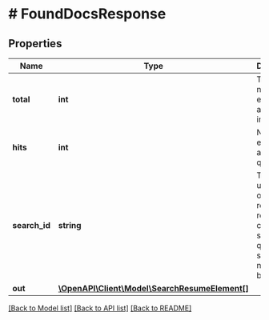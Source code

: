 # # FoundDocsResponse

## Properties

Name | Type | Description | Notes
------------ | ------------- | ------------- | -------------
**total** | **int** | Total number of elements in a certain index. | [optional] [default to 0]
**hits** | **int** | Number of elements in a search query. | [optional] [default to 0]
**search_id** | **string** | This ID is used in order to retrieve the result of a certain search query or scroll to the next search batch. | [optional]
**out** | [**\OpenAPI\Client\Model\SearchResumeElement[]**](SearchResumeElement.md) |  |

[[Back to Model list]](../../README.md#models) [[Back to API list]](../../README.md#endpoints) [[Back to README]](../../README.md)
